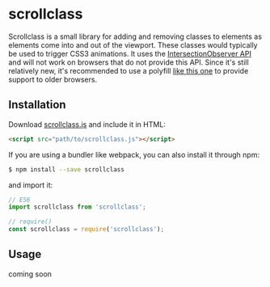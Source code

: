 scrollclass
===========

Scrollclass is a small library for adding and removing classes to elements as
elements come into and out of the viewport. These classes would typically be
used to trigger CSS3 animations. It uses the
[IntersectionObserver API](https://developer.mozilla.org/en-US/docs/Web/API/IntersectionObserver)
and will not work on browsers that do not provide this API. Since it's still
relatively new, it's recommended to use a polyfill
[like this one](https://github.com/w3c/IntersectionObserver/tree/master/polyfill)
to provide support to older browsers.

Installation
------------

Download [scrollclass.js](https://raw.githubusercontent.com/190n/scrollclass/master/scrollclass.js)
and include it in HTML:

```html
<script src="path/to/scrollclass.js"></script>
```

If you are using a bundler like webpack, you can also install it through npm:

```bash
$ npm install --save scrollclass
```

and import it:

```js
// ES6
import scrollclass from 'scrollclass';

// require()
const scrollclass = require('scrollclass');
```

Usage
-----

coming soon
